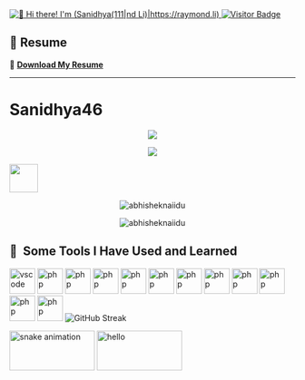 ﻿<!-- Intro GIF with alt text and optional link -->


<a href="https://github.com/Sanidhya46">
  <img src="https://raw.githubusercontent.com/Raymo111/Raymo111/master/intro.gif" alt="👋 Hi there! I'm (Sanidhya(111|nd Li)|https://raymond.li)" title="👋 Hi there! I'm (Sanidhya(111|nd Li)|https://Sanidhya.li)"
       alt="👋 Hi there! I'm Sanidhya" 
       title="👋 Hi there! I'm Sanidhya" />
</a>

<!-- Visitor Badge with your correct GitHub page_id -->
<a href="https://vbr.nathanchung.dev/badge?page_id=Sanidhya46.Sanidhya46">
  <img src="https://vbr.nathanchung.dev/badge?page_id=Sanidhya46.Sanidhya46&color=00cf00" 
       alt="Visitor Badge" />
</a>

## 📄 Resume  
🔗 **[Download My Resume](https://raw.githubusercontent.com/Sanidhya46/Certificates/main/Sanidhya_Shukla_Resume.pdf)**

---
# Sanidhya46

<!-- ### Hi there 👋

* 👂 My name is ...
* 👩 Pronouns: ...
* 🔭 I’m currently working on experiment simulator IIT kanpur project
* 🌱 I’m currently learning ...
* 🤝 I’m looking to collaborate on ...
* 🤔 I’m looking for help with ...
* 💬 Ask me about ...
* 📫 How to reach me: ...
* ❤️ I love ...
* ⚡ Fun fact: ... -->


<p align="center">
  <img src="https://capsule-render.vercel.app/api?text=Hey Everyone!🕹️&animation=fadeIn&type=waving&color=gradient&height=100"/>
</p>

<p align="center">
  <img src="https://capsule-render.vercel.app/api?text=Hey Everyone!🕹️&animation=fadeIn&type=waving&color=gradient&height=100" />
</p>

<a href="https://www.python.com/thepiyushmalhotra/">
  <img height="50" src="https://user-images.githubusercontent.com/46517096/166974368-9798f39f-1f46-499c-b14e-81f0a3f83a06.png"/>
</a>

<p align="center"> <img src="https://github-readme-stats.vercel.app/api?username=Sanidhya46&show_icons=true&theme=gotham" alt="abhisheknaiidu" />


<p align="center"> <img src="https://github-readme-stats.vercel.app/api?username=Sanidhya46&show_icons=true&theme=gotham" alt="abhisheknaiidu" />
<!-- (https://github-readme-stats.vercel.app/api?username=anuraghazra&hide=contribs,prs)
dfgsdgfd -->

<h2> 🚀 &nbsp;Some Tools I Have Used and Learned</h2>
<p align="left">
<img src="https://cdn.jsdelivr.net/gh/devicons/devicon/icons/vscode/vscode-original.svg" alt="vscode" width="45" height="45"/>

<img src="https://cdn.jsdelivr.net/gh/devicons/devicon/icons/mysql/mysql-original.svg" alt="php" width="45" height="45"/>

<img src="https://cdn.jsdelivr.net/gh/devicons/devicon/icons/mysql/mysql-original.svg" alt="php" width="45" height="45"/>

<img src="https://cdn.jsdelivr.net/gh/devicons/devicon/icons/docker/docker-original.svg" alt="php" width="45" height="45"/>


<img src="https://cdn.jsdelivr.net/gh/devicons/devicon/icons/C++/C++-original.svg" alt="php" width="45" height="45"/>


<img src="https://cdn.jsdelivr.net/gh/devicons/devicon/icons/figma/figma-original.svg" alt="php" width="45" height="45"/>


<img src="https://cdn.jsdelivr.net/gh/devicons/devicon/icons/react/react-original.svg" alt="php" width="45" height="45"/>


<img src="https://cdn.jsdelivr.net/gh/devicons/devicon/icons/postgres-sql/postgres-sql-original.svg" alt="php" width="45" height="45"/>


<img src="https://cdn.jsdelivr.net/gh/devicons/devicon/icons/git/git-original.svg" alt="php" width="45" height="45"/>


<img src="https://cdn.jsdelivr.net/gh/devicons/devicon/icons/django/django-original.svg" alt="php" width="45" height="45"/>

<img src="https://cdn.jsdelivr.net/gh/devicons/devicon/icons/nextjs/nextjs-original.svg" alt="php" width="45" height="45"/>

<img src="https://cdn.jsdelivr.net/gh/devicons/devicon/icons/nextjs/nextjs-original.svg" alt="php" width="45" height="45"/>


<img src="https://streak-stats.demolab.com/?user=Sanidhya46&currStreakNum=2FD3EB&fire=pink&sideLabels=F00&date_format=[Y.]n.j&theme=radical" alt="GitHub Streak" />




</p>

<img src = "https://github.com/Sanidhya46/Sanidhya46/blob/output/github-contribution-grid-snake.svg" alt ="snake animation" width="150" height="70"/>


<img src = "https://github-readme-stats.vercel.app/api/top-langs/?username=anuraghazra&layout=pie" alt = "hello" width="150" height="70"/>
